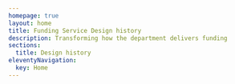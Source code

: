 ```yaml
---
homepage: true
layout: home
title: Funding Service Design history
description: Transforming how the department delivers funding
sections:
  title: Design history
eleventyNavigation:
  key: Home
---
```

